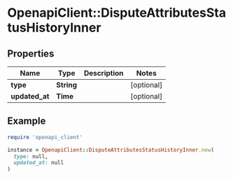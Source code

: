 # OpenapiClient::DisputeAttributesStatusHistoryInner

## Properties

| Name | Type | Description | Notes |
| ---- | ---- | ----------- | ----- |
| **type** | **String** |  | [optional] |
| **updated_at** | **Time** |  | [optional] |

## Example

```ruby
require 'openapi_client'

instance = OpenapiClient::DisputeAttributesStatusHistoryInner.new(
  type: null,
  updated_at: null
)
```

